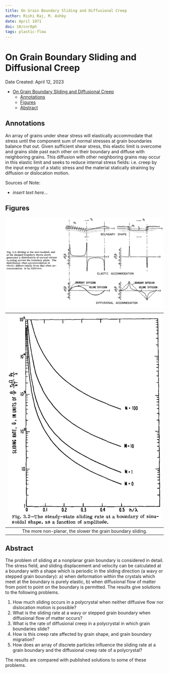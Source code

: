 ```yaml
---
title: On Grain Boundary Sliding and Diffusional Creep
author: Rishi Raj, M. Ashby
date: April 1971
doi: 10/cnr8ph
tags: plastic-flow
---
```

<!-- %%%%%%%% Document Metadata %%%%%%%% -->
# On Grain Boundary Sliding and Diffusional Creep

Date Created: April 12, 2023

- [On Grain Boundary Sliding and Diffusional Creep](#on-grain-boundary-sliding-and-diffusional-creep)
  - [Annotations](#annotations)
  - [Figures](#figures)
  - [Abstract](#abstract)
<!-- %%%%%%%%%%%%%%%%%%%%%%%%%%%%%% -->





<!-- START WRITING BELOW -->





<!-- %%%%%%%%%%%%%%%%%%%%%%%%%%%%%% -->
## Annotations
<!-- \renewcommand{\theequation}{1.\arabic{equation}} -->
An array of grains under shear stress will elastically accommodate that stress until the component sum of normal stresses at grain boundaries balance that out.
Given sufficient shear stress, this elastic limit is overcome and grains slide past each other on their boundary and diffuse with neighboring grains.
This diffusion with other neighboring grains may occur in this elastic limit and seeks to reduce internal stress fields: i.e. creep by the input energy of a static stress and the material statically straining by diffusion or dislocation motion.

Sources of Note:
- *insert text here$\dots$*

## Figures
![](./rajgrainboundarysliding1971/boundary_shape_and_elastic_and_diffusional_accommodations-230412_185354_EST.png)

| ![](./rajgrainboundarysliding1971/steady_state_sliding_rate_at_grain_boundary-230412_185641_EST.png) |
|:--:|
| The more non-planar, the slower the grain boundary sliding. |

## Abstract
The problem of sliding at a nonplanar grain boundary is considered in detail.
The stress field, and sliding displacement and velocity can be calculated at a boundary with a shape which is periodic in the sliding direction (a wavy or stepped grain boundary):
a) when deformation within the crystals which meet at the boundary is purely elastic,
b) when diffusional flow of matter from point to point on the boundary is permitted.
The results give solutions to the following problems.
1) How much sliding occurs in a polycrystal when neither diffusive flow nor dislocation motion is possible?
2) What is the sliding rate at a wavy or stepped grain boundary when diffusional flow of matter occurs?
3) What is the rate of diffusional creep in a polycrystal in which grain boundaries slide?
4) How is this creep rate affected by grain shape, and grain boundary migration?
5) How does an array of discrete particles influence the sliding rate at a grain boundary and the diffusional creep rate of a polycrystal?

The results are compared with published solutions to some of these problems.
<!-- %%%%%%%%%%%%%%%%%%%%%%%%%%%%%% -->





<!-- %%%%%%%% End Document %%%%%%%% -->
